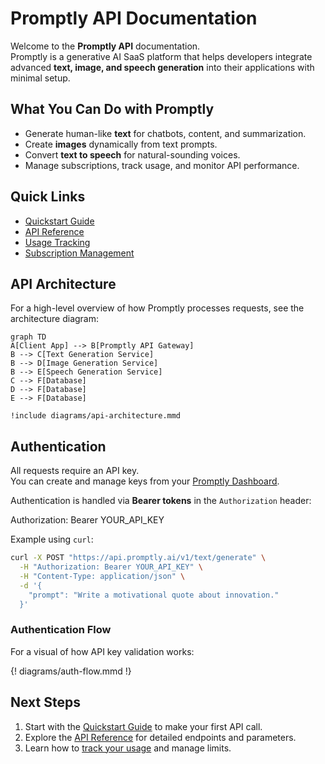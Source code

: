 # Promptly API Documentation

Welcome to the **Promptly API** documentation.  
Promptly is a generative AI SaaS platform that helps developers integrate advanced **text, image, and speech generation** into their applications with minimal setup.

## What You Can Do with Promptly
- Generate human-like **text** for chatbots, content, and summarization.
- Create **images** dynamically from text prompts.
- Convert **text to speech** for natural-sounding voices.
- Manage subscriptions, track usage, and monitor API performance.

## Quick Links
- [Quickstart Guide](quickstart.md)
- [API Reference](reference/text-generation.md)
- [Usage Tracking](usage-tracking.md)
- [Subscription Management](reference/subscriptions.md)

## API Architecture

For a high-level overview of how Promptly processes requests, see the architecture diagram:


```mermaid
graph TD
A[Client App] --> B[Promptly API Gateway]
B --> C[Text Generation Service]
B --> D[Image Generation Service]
B --> E[Speech Generation Service]
C --> F[Database]
D --> F[Database]
E --> F[Database]
```

```mermaid
!include diagrams/api-architecture.mmd
```

## Authentication

All requests require an API key.  
You can create and manage keys from your [Promptly Dashboard](https://dashboard.promptly.ai).

Authentication is handled via **Bearer tokens** in the `Authorization` header:

Authorization: Bearer YOUR_API_KEY

Example using `curl`:

```bash
curl -X POST "https://api.promptly.ai/v1/text/generate" \
  -H "Authorization: Bearer YOUR_API_KEY" \
  -H "Content-Type: application/json" \
  -d '{
    "prompt": "Write a motivational quote about innovation."
  }'
```
### Authentication Flow

For a visual of how API key validation works:

{! diagrams/auth-flow.mmd !}

## Next Steps

1. Start with the [Quickstart Guide](quickstart.md) to make your first API call.  
2. Explore the [API Reference](reference/text-generation.md) for detailed endpoints and parameters.  
3. Learn how to [track your usage](usage-tracking.md) and manage limits.
